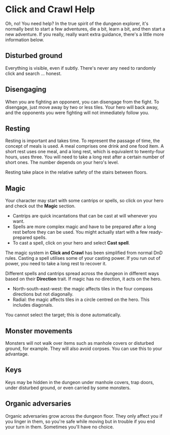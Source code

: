 # Click and Crawl Help

Oh, no! You need help? In the true spirit of the dungeon explorer, it's normally
best to start a few adventures, die a bit, learn a bit, and then start a new
adventure. If you really, really want extra guidance, there's a little more information
below.

## Disturbed ground

Everything is visible, even if subtly. There's never any need to randomly click and search ... honest.

## Disengaging

When you are fighting an opponent, you can disengage from the fight. To disengage,
just move away by two or less tiles. Your hero will back away, and the opponents
you were fighting will not immediately follow you.

## Resting

Resting is important and takes time. To represent the passage of time, the concept of meals is used. A meal comprises one drink and one food item.  A short rest uses one meal, and a long rest, which is equivalent to twenty-four hours, uses three. You will need to take a long rest after a certain number of short ones. The number depends on your hero's level.

Resting take place in the relative safety of the stairs between floors.

## Magic

Your character may start with some cantrips or spells, so click on your hero
and check out the **Magic** section. 

- Cantrips are quick incantations that can be cast at will whenever you want.
- Spells are more complex magic and have to be prepared after a long rest before they can be used. You might actually start with a few ready-prepared spells.
- To cast a spell, click on your hero and select **Cast&nbsp;spell**.

The magic system in **Click&nbsp;and&nbsp;Crawl** has been simplified from normal DnD rules. Casting a spell utilises some of your casting power. If you run out of power, you need to take a long rest to recover it.

Different spells and cantrips spread across the dungeon in different ways based
on their **Direction** trait. If magic has no direction, it acts on the hero.

- North-south-east-west: the magic affects tiles in the four compass directions but not diagonally.
- Radial: the magic affects tiles in a circle centred on the hero. This includes diagonals.

You cannot select the target; this is done automatically.

## Monster movements

Monsters will not walk over items such as manhole covers or disturbed ground, for example. They will also avoid corpses. You can use this to your advantage.

## Keys

Keys may be hidden in the dungeon under manhole covers, trap doors, under disturbed ground, or even carried by some monsters.

## Organic adversaries

Organic adversaries grow across the dungeon floor. They only affect you if you linger in them, so you're safe while moving but in trouble if you end your turn in them. Sometimes you'll have no choice.